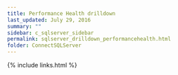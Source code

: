 ```yaml
---
title: Performance Health drilldown
last_updated: July 29, 2016
summary: ""
sidebar: c_sqlserver_sidebar
permalink: sqlserver_drilldown_performancehealth.html
folder: ConnectSQLServer
---
```





{% include links.html %}
